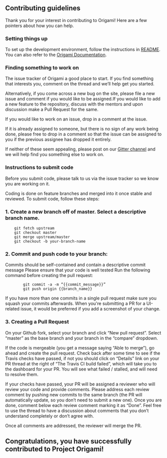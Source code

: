 ## Contributing guidelines

Thank you for your interest in contributing to Origami! Here are a few pointers about how you can help.

### Setting things up

To set up the development environment, follow the instructions in [README](https://github.com/Cloud-CV/Origami/blob/master/README.md).
You can also refer to the [Origami Documentation](http://cloudcv-origami.readthedocs.io/en/latest/).

### Finding something to work on

The issue tracker of Origami a good place to start. If you find something that interests you, comment on the thread and we’ll help get you started.

Alternatively, if you come across a new bug on the site, please file a new issue and comment if you would like to be assigned.If you would like to add a new feature to the repository, discuss with the mentors and upon discussion make a Pull Request for the same.

If you would like to work on an issue, drop in a comment at the issue. 

If it is already assigned to someone, but there is no sign of any work being done, please free to drop in a comment so that the issue can be assigned to you if the previous assignee has dropped it entirely.

If neither of these seem appealing, please post on our [Gitter channel](https://gitter.im/Cloud-CV/Origami) and we will help find you something else to work on.

### Instructions to submit code

Before you submit code, please talk to us via the issue tracker so we know you are working on it.

Coding is done on feature branches and merged into it once stable and reviewed. To submit code, follow these steps:

### 1. Create a new branch off of master. Select a descriptive branch name.

        git fetch upstream
        git checkout master
        git merge upstream/master
        git checkout -b your-branch-name

### 2. Commit and push code to your branch:

Commits should be self-contained and contain a descriptive commit message
Please ensure that your code is well tested
Run the following command before creating the pull request:

            git commit -a -m “{{commit_message}}”
            git push origin {{branch_name}}
            
 If you have more than one commits in a single pull request make sure you squash your commits afterwards.
 When you're submitting a PR for a UI-related issue, it would be preferred if you add a screenshot of your change.
            
### 3. Creating a Pull Request

 On your Github fork, select your branch and click “New pull request”. Select “master” as the base branch and your branch in the “compare” dropdown.
 
If the code is mergeable (you get a message saying “Able to merge”), go ahead and create the pull request.
Check back after some time to see if the Travis checks have passed, if not you should click on “Details” link on your PR thread at the right of “The Travis CI build failed”, which will take you to the dashboard for your PR. You will see what failed / stalled, and will need to resolve them.

If your checks have passed, your PR will be assigned a reviewer who will review your code and provide comments. Please address each review comment by pushing new commits to the same branch (the PR will automatically update, so you don’t need to submit a new one). Once you are done, comment below each review comment marking it as “Done”. Feel free to use the thread to have a discussion about comments that you don’t understand completely or don’t agree with.

Once all comments are addressed, the reviewer will merge the PR.

## Congratulations, you have successfully contributed to Project Origami!
